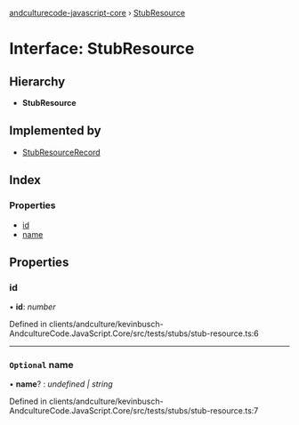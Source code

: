[andculturecode-javascript-core](../README.md) › [StubResource](stubresource.md)

# Interface: StubResource

## Hierarchy

* **StubResource**

## Implemented by

* [StubResourceRecord](../classes/stubresourcerecord.md)

## Index

### Properties

* [id](stubresource.md#id)
* [name](stubresource.md#optional-name)

## Properties

###  id

• **id**: *number*

Defined in clients/andculture/kevinbusch-AndcultureCode.JavaScript.Core/src/tests/stubs/stub-resource.ts:6

___

### `Optional` name

• **name**? : *undefined | string*

Defined in clients/andculture/kevinbusch-AndcultureCode.JavaScript.Core/src/tests/stubs/stub-resource.ts:7
